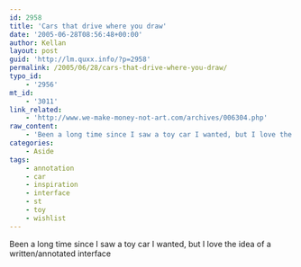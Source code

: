 ```yaml
---
id: 2958
title: 'Cars that drive where you draw'
date: '2005-06-28T08:56:48+00:00'
author: Kellan
layout: post
guid: 'http://lm.quxx.info/?p=2958'
permalink: /2005/06/28/cars-that-drive-where-you-draw/
typo_id:
    - '2956'
mt_id:
    - '3011'
link_related:
    - 'http://www.we-make-money-not-art.com/archives/006304.php'
raw_content:
    - 'Been a long time since I saw a toy car I wanted, but I love the idea of a written/annotated interface'
categories:
    - Aside
tags:
    - annotation
    - car
    - inspiration
    - interface
    - st
    - toy
    - wishlist
---
```


Been a long time since I saw a toy car I wanted, but I love the idea of a written/annotated interface